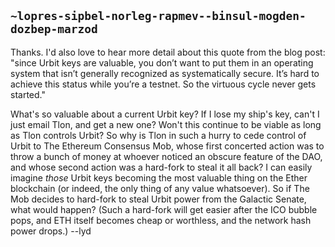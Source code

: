 ## `~lopres-sipbel-norleg-rapmev--binsul-mogden-dozbep-marzod`
Thanks. I'd also love to hear more detail about this quote from the blog post: "since Urbit keys are valuable, you don’t want to put them in an operating system that isn’t generally recognized as systematically secure. It’s hard to achieve this status while you’re a testnet. So the virtuous cycle never gets started."

What's so valuable about a current Urbit key? If I lose my ship's key, can't I just email Tlon, and get a new one? Won't this continue to be viable as long as Tlon controls Urbit? So why is Tlon in such a hurry to cede control of Urbit to The Ethereum Consensus Mob, whose first concerted action was to throw a bunch of money at whoever noticed an obscure feature of the DAO, and whose second action was a hard-fork to steal it all back? I can easily imagine *those* Urbit keys becoming the most valuable thing on the Ether blockchain (or indeed, the only thing of any value whatsoever). So if The Mob decides to hard-fork to steal Urbit power from the Galactic Senate, what would happen? (Such a hard-fork will get easier after the ICO bubble pops, and ETH itself becomes cheap or worthless, and the network hash power drops.) --lyd